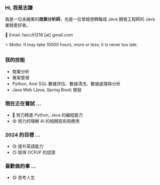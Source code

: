 ### Hi, 我是志謙

我是一位金融業的**商業分析師**，也是一位曾經想轉職成 Java 開發工程師的 Java 業餘愛好者。

📧 Email: twcch1218 [at] gmail.com  

⭐ Motto: It may take 10000 hours, more or less; it is never too late.

### 我的技能

- 商業分析
- 專案管理
- Python, Ansi SQL 數據評估、數據清洗、數據處理與分析
- Java Web (Java, Spring Boot) 開發

### 現在正在嘗試 ...

- 🤪 努力精進 Python, Java 的編程能力
- 😵 努力的理解 AI 的相關技術與應用

### 2024 的目標 ...

- 😢 提升英語能力
- 🙃 取得 OCPJP 的認證

### 喜歡做的事 ...

- 😟 思考人生
